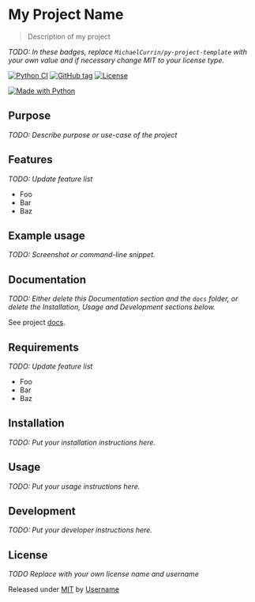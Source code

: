 # My Project Name
> Description of my project

_TODO: In these badges, replace `MichaelCurrin/py-project-template` with your own value and if necessary change MIT to your license type._

[![Python CI](https://github.com/MichaelCurrin/py-project-template/actions/workflows/main.yml/badge.svg)](https://github.com/MichaelCurrin/py-project-template/actions/workflows/main.yml)
[![GitHub tag](https://img.shields.io/github/tag/MichaelCurrin/py-project-template?include_prereleases=&sort=semver)](https://github.com/MichaelCurrin/py-project-template/releases/)
[![License](https://img.shields.io/badge/License-MIT-blue)](#license)

[![Made with Python](https://img.shields.io/badge/Python->=3.6-blue?logo=python&logoColor=white)](https://python.org "Go to Python website")


## Purpose

_TODO: Describe purpose or use-case of the project_


## Features

_TODO: Update feature list_

- Foo
- Bar
- Baz


## Example usage

_TODO: Screenshot or command-line snippet._


## Documentation

_TODO: Either delete this Documentation section and the `docs` folder, or delete the Installation, Usage and Development sections below._

See project [docs](/docs/).


## Requirements

_TODO: Update feature list_

- Foo
- Bar
- Baz


## Installation

_TODO: Put your installation instructions here._


## Usage

_TODO: Put your usage instructions here._


## Development

_TODO: Put your developer instructions here._


## License

_TODO Replace with your own license name and username_

Released under [MIT](/LICENSE) by [Username](https://github.com/Username)
